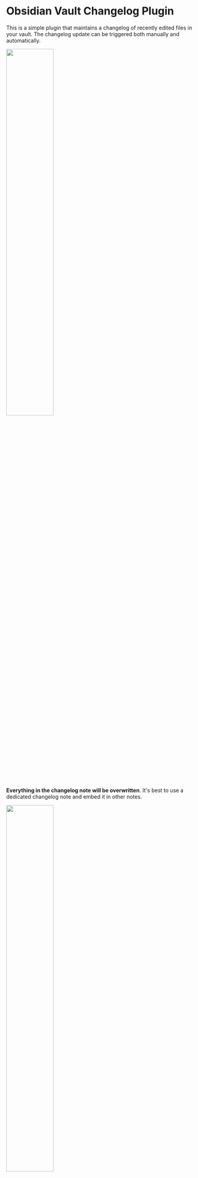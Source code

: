 # Obsidian Vault Changelog Plugin

This is a simple plugin that maintains a changelog of recently edited files in your vault.
The changelog update can be triggered both manually and automatically.

<img src="https://raw.githubusercontent.com/MrZeroo00/obsidian-vault-changelog/main/resources/demo.png" width=50% height=50%>

**Everything in the changelog note will be overwritten**. It's best to use a dedicated changelog note and embed it in other notes.

<img src="https://raw.githubusercontent.com/MrZeroo00/obsidian-vault-changelog/main/resources/demo-embedded.png" width=50% height=50%>

## How to Install

### Manual installation

1. Download zip archive from GitHub releases page.
1. Extract the archive into `<vault>/.obsidian/plugins`.
1. Reload Obsidian

### From within Obsidian

You can install the plugin via the Community Plugins tab within Obsidian. Just search for "Changelog".

## How to Use

To use this plugin, first install and activate it. Once activated, you'll need to provide the plugin with the path to your changelog file.

To update the changelog, you can use the new `Vault changelog: update` command in the command palette.

Additionally, there are three other configuration options available:

1. **Number of Recent Files:** You can configure the number of recent files to show in the changelog.
1. **Automatic Refresh:** This option allows you to automatically update the changelog whenever a note is modified, deleted, or renamed.
1. **Ignored Folders:** You can specify a list of folders to exclude from the changelog. Note that the paths are case-sensitive.

### Changelog file location

The changelog file location input is the full absolute path (including .md extension).

```
.
├── notes
│   └── misc
│   └── changelog.md
├── pictures
├── some-note.md
└── some-other-note.md
```

If you want to use `changelog.md` from the example above, you should input `notes/misc/changelog.md` in the preference pane.

## Development

This project uses Typescript to provide type checking and documentation.  
This plugin depends on the latest [plugin API](https://github.com/obsidianmd/obsidian-api) in Typescript Definition format, which contains TSDoc comments describing what it does.

**Note:** the Obsidian API is still in early alpha and is subject to change at any time!

If you want to contribute to development and/or just customize it with your own
tweaks, you can do the following:

- Clone this repository.
- `npm i` or `yarn` to install dependencies
- `npm run build` to compile.
- Copy `manifest.json`, `main.js` and `styles.css` to a subfolder of your plugins
  folder (e.g. `<vault>/.obsidian/plugins/obsidian-vault-changelog/`)
- Reload obsidian to see changes

## Notes

This is experimental and may have instability. It is possible that there are
bugs which may delete data in the current note. Please make backups!

## Common issues and solutions

### Issue 1: Couldn`t write changelog: check the file path

1. Create a new file, for example - `notes/misc/changelog`
2. Go to **Settings -> Plugin Option -> Vault Changelog**
2. Enter path in **Changelog note location - notes/misc/changelog.md**
3. Restart Obsidian

#### **Notes:**
> - Make sure to keep a **_proper file path and a name_**, like the one I have used.
> - If you are creating a new file with Obsidian, then **_don't put a (.md) extension_**. 
